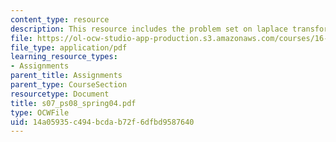 ```yaml
---
content_type: resource
description: This resource includes the problem set on laplace transform.
file: https://ol-ocw-studio-app-production.s3.amazonaws.com/courses/16-01-unified-engineering-i-ii-iii-iv-fall-2005-spring-2006/14a05935c494bcdab72f6dfbd9587640_s07_ps08_spring04.pdf
file_type: application/pdf
learning_resource_types:
- Assignments
parent_title: Assignments
parent_type: CourseSection
resourcetype: Document
title: s07_ps08_spring04.pdf
type: OCWFile
uid: 14a05935-c494-bcda-b72f-6dfbd9587640
---
```


